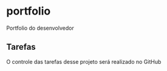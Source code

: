 # portfolio
Portfolio do desenvolvedor

## Tarefas

O controle das tarefas desse projeto será realizado no GitHub